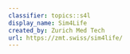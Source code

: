 ```yaml
---
classifier: topics::s4l
display_name: Sim4Life
created_by: Zurich Med Tech
url: https://zmt.swiss/sim4life/
---
```


